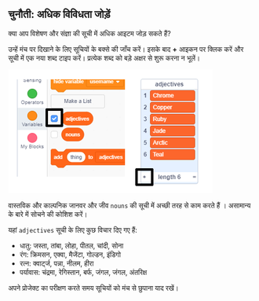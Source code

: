 ## चुनौती: अधिक विविधता जोड़ें

क्या आप विशेषण और संज्ञा की सूची में अधिक आइटम जोड़ सकते हैं?

उन्हें मंच पर दिखाने के लिए सूचियों के बक्से की जाँच करें। इसके बाद **+** आइकन पर क्लिक करें और सूची में एक नया शब्द टाइप करें। प्रत्येक शब्द को बड़े अक्षर से शुरू करना न भूलें।

![स्क्रीनशॉट](images/usernames-add.png)

वास्तविक और काल्पनिक जानवर और जीव `nouns` की सूची में अच्छी तरह से काम करते हैं । असामान्य के बारे में सोचने की कोशिश करें।

यहां `adjectives` सूची के लिए कुछ विचार दिए गए हैं:

+ धातु: जस्ता, तांबा, लोहा, पीतल, चांदी, सोना
+ रंग: क्रिमसन, एक्वा, मैजेंटा, गोल्डन, इंडिगो
+ रत्न: क्वार्ट्ज, पन्ना, नीलम, हीरा
+ पर्यावास: चंद्रमा, रेगिस्तान, बर्फ, जंगल, जंगल, अंतरिक्ष

अपने प्रोजेक्ट का परीक्षण करते समय सूचियों को मंच से छुपाना याद रखें।